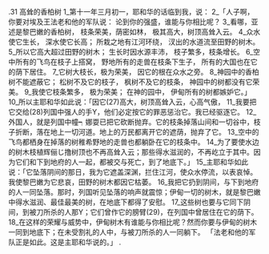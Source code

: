 .31 
高耸的香柏树 
1_第十一年三月初一，耶和华的话临到我，说： 2_「人子啊，你要对埃及王法老和他的军队说： 
论到你的强盛，谁能与你相比呢？ 
3_看哪，亚述是黎巴嫩的香柏树， 
枝条荣美，荫密如林， 
极其高大，树顶高耸入云。 
4_众水使它生长， 
深水使它长高； 
所栽之地有江河环绕， 
汊出的水道流至田野的树木。 
5_所以它高大超过田野的树木； 
生长时因水源丰沛， 
枝子繁多，枝条增长。 
6_空中所有的飞鸟在枝子上搭窝， 
野地所有的走兽在枝条下生子， 
所有的大国也在它的荫下居住。 
7_它树大枝长，极为荣美， 
因它的根在众水之旁。 
8_神园中的香柏树不能遮蔽它； 
松树不及它的枝子， 
枫树不及它的枝条， 
神园中的树都没有它荣美。 
9_我使它枝条繁多， 
极为荣美； 
在神的园中， 
伊甸所有的树都嫉妒它。」 
10_所以主耶和华如此说：「因它(27)高大，树顶高耸入云，心高气傲， 11_我要把它交给(28)列国中强人的手Y，他们必定按它的罪恶惩治它。我已经驱逐它。 12_外国人，就是列国中幢┑娜耍已把它砍断抛弃。它的枝条掉落山间和一切谷中，枝子折断，落在地上一切河道。地上的万民都离开它的遮荫，抛弃了它。 13_空中的飞鸟都栖身在掉落的树稚希野地的走兽也都躺卧在它的枝条中。 14_为了要使水边的树木枝植辉俪じ撸树顶也不再高耸入云；那些得水滋润的，不再屹立于其中。因为它们和下到地府的人一起，都被交与死亡，到了地底下。」 
15_主耶和华如此说：「它坠落阴间的那日，我为它遮盖深渊，拦住江河，使众水停流，以表哀悼。我使黎巴嫩为它悲哀，田野的树木都因它枯萎。 16_我把它扔到阴间，与下到地府的人一同坠落。那时，列国听见坠落的响声就震惊；伊甸一切的树木，就是黎巴嫩中得水滋润、最佳最美的树，在地底下都得了安慰。 17_这些树也要与它同下阴间，到被刀所杀的人那Y；它们曾作它的膀臂(29)，在列国中曾居住在它的荫下。 18_在这样的荣耀与威势中，伊甸树木有谁能与你相比呢？然而你要与伊甸的树木一同到地底下；在未受割礼的人中，与被刀所杀的人一同躺下。 
「法老和他的军队正是如此。这是主耶和华说的。」 
.